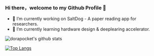 ### Hi there，welcome to my Github Profile 👋

- 🔭 I’m currently working on SaltDog - A paper reading app for researchers.
- 🌱 I’m currently learning hardware design & deeplearing accelerator.

![dorapocket's github stats](https://github-readme-stats.vercel.app/api?username=dorapocket&show_icons=true)

[![Top Langs](https://github-readme-stats.vercel.app/api/top-langs/?username=dorapocket&hide=php&layout=compact)](https://github.com/dorapocket)

